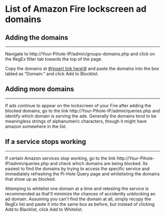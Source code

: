 # List of Amazon Fire lockscreen ad domains 
## Adding the domains
- - -
Navigate to http://Your-Pihole-IP/admin/groups-domains.php and click on the RegEx filter tab towards the top of the page.

Copy the domains at [#(insert link here)#](https://github.com/Rudy-From-Kickin-It/Pi-Hole-list-for-Amazon-lockscreen-ads/blob/main/RegEx.txt) and paste the domains into the box labled as "Domain:" and click Add to Blocklist. 

## Adding more domains
- - -
If ads continue to appear on the lockscreen of your Fire after adding the blocked domains, go to the link http://Your-Pihole-IP/admin/queries.php and identify which domain is serving the ads. Generally the domains tend to be meaningless strings of alphanumeric characters, though it might have amazon somewhere in the list. 
## If a service stops working
- - -
If certain Amazon services stop working, go to the link http://Your-Pihole-IP/admin/queries.php and check which domains are being blocked. Its easiest to find the domains by trying to access the specific service and immediately refreshing the Pi-Hole Query page and whitelisting the domains that show up as blocked. 

Attemping to whitelist one domain at a time and retesting the service is recommended as that'll minimize the chances of accidently unblocking an ad domain. Assuming you can't find the domain at all, simply recopy the RegEx list and paste it into the same box as before, but instead of clicking Add to Blacklist, click Add to Whitelist.
